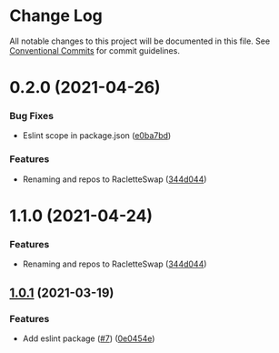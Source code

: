 # Change Log

All notable changes to this project will be documented in this file.
See [Conventional Commits](https://conventionalcommits.org) for commit guidelines.

# 0.2.0 (2021-04-26)


### Bug Fixes

* Eslint scope in package.json ([e0ba7bd](https://github.com/racletteswap/raclette-toolkit/tree/master/packages/eslint-config-raclette/commit/e0ba7bdcd03d7f4a914bf663f16255cd6052e1bd))


### Features

* Renaming and repos to RacletteSwap ([344d044](https://github.com/racletteswap/raclette-toolkit/tree/master/packages/eslint-config-raclette/commit/344d044642678bcbbd293ecc9334a6ed3001414e))





# 1.1.0 (2021-04-24)


### Features

* Renaming and repos to RacletteSwap ([344d044](https://github.com/racletteswap/raclette-toolkit/tree/master/packages/eslint-config-raclette/commit/344d044642678bcbbd293ecc9334a6ed3001414e))





## [1.0.1](https://github.com/pancakeswap/pancake-toolkit/tree/master/packages/eslint-config-pancake/compare/@pancakeswap-libs/eslint-config-pancake@1.0.1...@pancakeswap-libs/eslint-config-pancake@1.0.1) (2021-03-19)


### Features

* Add eslint package ([#7](https://github.com/pancakeswap/pancake-toolkit/tree/master/packages/eslint-config-pancake/issues/7)) ([0e0454e](https://github.com/pancakeswap/pancake-toolkit/tree/master/packages/eslint-config-pancake/commit/0e0454eb9a63e976934956dc5c66fbef2ce2017a))
